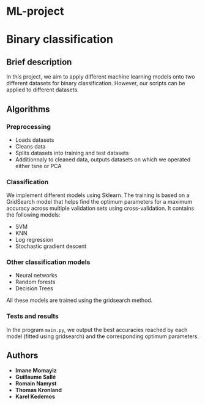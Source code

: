 # ML-project
# Binary classification

## Brief description

In this project, we aim to apply different machine learning models onto two different datasets for binary classification. However, our scripts can be applied to different datasets.

## Algorithms

### Preprocessing

* Loads datasets
* Cleans data
* Splits datasets into training and test datasets 
* Additionnaly to cleaned data, outputs datasets on which we operated either tsne or PCA


### Classification 


We implement different models using Sklearn. The training is based on a GridSearch model that helps find the optimum parameters for a maximum 
accuracy across multiple validation sets using cross-validation.
It contains the following models:
* SVM
* KNN 
* Log regression
* Stochastic gradient descent


### Other classification models
* Neural networks
* Random forests
* Decision Trees

All these models are trained using the gridsearch method.

### Tests and results
In the program ```main.py```, we output the best accuracies reached by each model (fitted using gridsearch) and the corresponding 
optimum parameters. 


## Authors

* **Imane Momayiz** 
* **Guillaume Sallé**
* **Romain Namyst**
* **Thomas Kronland**
* **Karel Kedemos**






